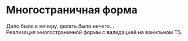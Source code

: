 # Многостраничная форма  
Дело было к вечеру, делать было нечего...  
Реализация многостраничной формы с валидацией на ванильном TS.
